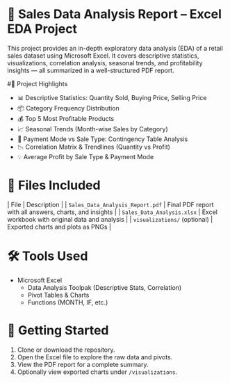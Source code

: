 # 🧾 Sales Data Analysis Report – Excel EDA Project

This project provides an in-depth exploratory data analysis (EDA) of a retail sales dataset using Microsoft Excel. 
It covers descriptive statistics, visualizations, correlation analysis, seasonal trends, and profitability insights — all summarized in a well-structured PDF report.

#📌 Project Highlights

- 📊 Descriptive Statistics: Quantity Sold, Buying Price, Selling Price
- 📦 Category Frequency Distribution
- 💰 Top 5 Most Profitable Products
- 📈 Seasonal Trends (Month-wise Sales by Category)
- 🧾 Payment Mode vs Sale Type: Contingency Table Analysis
- 📉 Correlation Matrix & Trendlines (Quantity vs Profit)
- 💡 Average Profit by Sale Type & Payment Mode

# 📁 Files Included

| File | Description |
| `Sales_Data_Analysis_Report.pdf` | Final PDF report with all answers, charts, and insights |
| `Sales_Data_Analysis.xlsx` | Excel workbook with original data and analysis |
| `visualizations/` (optional) | Exported charts and plots as PNGs |

# 🛠 Tools Used

- Microsoft Excel  
  - Data Analysis Toolpak (Descriptive Stats, Correlation)
  - Pivot Tables & Charts
  - Functions (MONTH, IF, etc.)
  
# 🚀 Getting Started

1. Clone or download the repository.
2. Open the Excel file to explore the raw data and pivots.
3. View the PDF report for a complete summary.
4. Optionally view exported charts under `/visualizations`.
